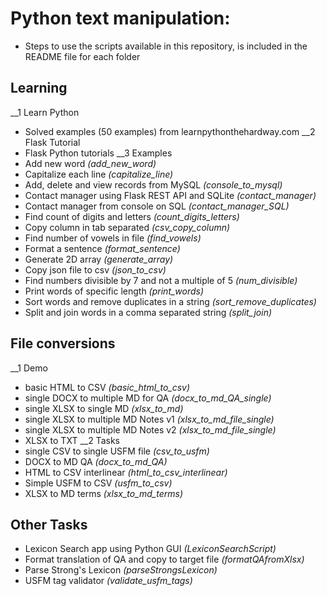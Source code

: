 # Python text manipulation:

* Steps to use the scripts available in this repository, is included in the README file for each folder

## Learning
__1 Learn Python 
- Solved examples (50 examples) from learnpythonthehardway.com
__2 Flask Tutorial
- Flask Python tutorials
__3 Examples
- Add new word _(add_new_word)_
- Capitalize each line _(capitalize_line)_
- Add, delete and view records from MySQL _(console_to_mysql)_
- Contact manager using Flask REST API and SQLite _(contact_manager)_
- Contact manager from console on SQL _(contact_manager_SQL)_
- Find count of digits and letters _(count_digits_letters)_
- Copy column in tab separated _(csv_copy_column)_
- Find number of vowels in file _(find_vowels)_
- Format a sentence _(format_sentence)_
- Generate 2D array _(generate_array)_
- Copy json file to csv _(json_to_csv)_
- Find numbers divisible by 7 and not a multiple of 5 _(num_divisible)_
- Print words of specific length _(print_words)_
- Sort words and remove duplicates in a string _(sort_remove_duplicates)_
- Split and join words in a comma separated string _(split_join)_


## File conversions
__1 Demo
- basic HTML to CSV _(basic_html_to_csv)_
- single DOCX to multiple MD for QA _(docx_to_md_QA_single)_
- single XLSX to single MD _(xlsx_to_md)_
- single XLSX to multiple MD Notes v1 _(xlsx_to_md_file_single)_
- single XLSX to multiple MD Notes v2 _(xlsx_to_md_file_single)_
- XLSX to TXT
__2 Tasks
- single CSV to single USFM file _(csv_to_usfm)_
- DOCX to MD QA _(docx_to_md_QA)_
- HTML to CSV interlinear _(html_to_csv_interlinear)_
- Simple USFM to CSV _(usfm_to_csv)_
- XLSX to MD terms _(xlsx_to_md_terms)_

## Other Tasks
- Lexicon Search app using Python GUI _(LexiconSearchScript)_
- Format translation of QA and copy to target file _(formatQAfromXlsx)_
- Parse Strong's Lexicon _(parseStrongsLexicon)_
- USFM tag validator _(validate_usfm_tags)_